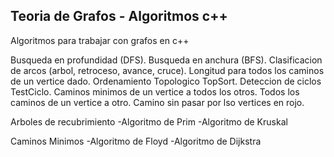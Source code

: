 ## Teoria de Grafos - Algoritmos c++
Algoritmos para trabajar con grafos en c++

Busqueda en profundidad (DFS).
Busqueda en anchura (BFS).
Clasificacion de arcos (arbol, retroceso, avance, cruce).
Longitud para todos los caminos de un vertice dado.
Ordenamiento Topologico TopSort.
Deteccion de ciclos TestCiclo.
Caminos minimos de un vertice a todos los otros.
Todos los caminos de un vertice a otro.
Camino sin pasar por lso vertices en rojo.

Arboles de recubrimiento
-Algoritmo de Prim
-Algoritmo de Kruskal

Caminos Minimos
-Algoritmo de Floyd
-Algoritmo de Dijkstra

